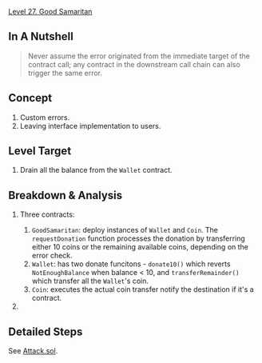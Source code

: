 [Level 27. Good Samaritan](https://ethernaut.openzeppelin.com/level/27)

## In A Nutshell

> Never assume the error originated from the immediate target of the contract call; any contract in the downstream call chain can also trigger the same error.

## Concept

1. Custom errors.
2. Leaving interface implementation to users.

## Level Target

1. Drain all the balance from the `Wallet` contract.

## Breakdown & Analysis

1. Three contracts:

    1. `GoodSamaritan`: deploy instances of `Wallet` and `Coin`. The `requestDonation` function processes the donation by transferring either 10 coins or the remaining available coins, depending on the error check.
    2. `Wallet`: has two donate funcitons - `donate10()` which reverts `NotEnoughBalance` when balance < 10,  and `transferRemainder()` which transfer all the `Wallet`'s coin. 
    3. `Coin`: executes the actual coin transfer notify the destination if it's a contract.

2. 

## Detailed Steps

See [Attack.sol](https://github.com/timou0911/Ethernaut-Writeup/blob/main/27.%20Good%20Samaritan%20%E2%98%85%E2%98%85%E2%98%85%E2%98%86%E2%98%86/Attack.sol).
